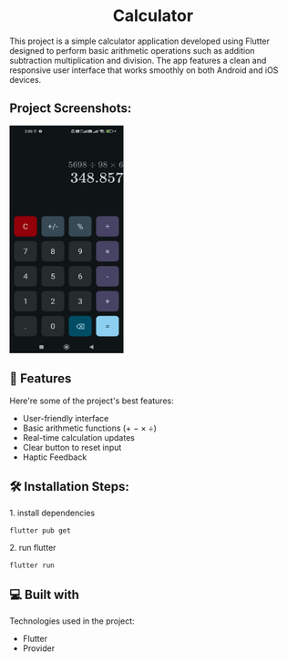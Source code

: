 <h1 align="center" id="title">Calculator</h1>

<p id="description">This project is a simple calculator application developed using Flutter designed to perform basic arithmetic operations such as addition subtraction multiplication and division. The app features a clean and responsive user interface that works smoothly on both Android and iOS devices.</p>

<h2>Project Screenshots:</h2>

<img src="https://github.com/padukadafa/calculator/blob/main/screenshots/screenshot01.jpeg?raw=true" alt="project-screenshot" width="200" height="400/">

  
  
<h2>🧐 Features</h2>

Here're some of the project's best features:

*   User-friendly interface
*   Basic arithmetic functions (+ − × ÷)
*   Real-time calculation updates
*   Clear button to reset input
*   Haptic Feedback

<h2>🛠️ Installation Steps:</h2>

<p>1. install dependencies</p>

```
flutter pub get
```

<p>2. run flutter</p>

```
flutter run
```

  
  
<h2>💻 Built with</h2>

Technologies used in the project:

*   Flutter
*   Provider
